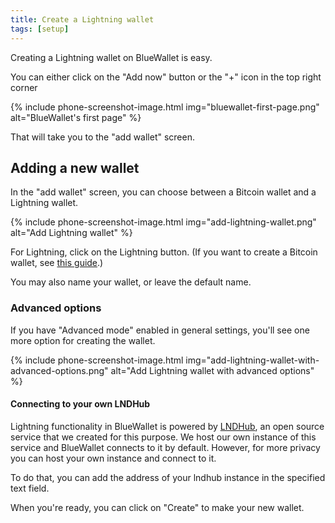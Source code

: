 ```yaml
---
title: Create a Lightning wallet
tags: [setup]
---
```


Creating a Lightning wallet on BlueWallet is easy.

You can either click on the "Add now" button or the "+" icon in the top right corner

{% include phone-screenshot-image.html img="bluewallet-first-page.png" alt="BlueWallet's first page" %}

That will take you to the "add wallet" screen.

## Adding a new wallet

In the "add wallet" screen, you can choose between a Bitcoin wallet and a Lightning wallet.

{% include phone-screenshot-image.html img="add-lightning-wallet.png" alt="Add Lightning wallet" %}

For Lightning, click on the Lightning button. (If you want to create a Bitcoin wallet, see [this guide](/docs/create-bitcoin-wallet).)

You may also name your wallet, or leave the default name.

<div class="side-note" markdown="1">

### Advanced options

If you have "Advanced mode" enabled in general settings,
you'll see one more option for creating the wallet.

{% include phone-screenshot-image.html img="add-lightning-wallet-with-advanced-options.png" alt="Add Lightning wallet with advanced options" %}

#### Connecting to your own LNDHub

Lightning functionality in BlueWallet is powered by [LNDHub](http://lndhub.io/), an open source service that we created for this purpose. We host our own instance of this service and BlueWallet connects to it by default. However, for more privacy you can host your own instance and connect to it.

To do that, you can add the address of your lndhub instance in the specified text field.


</div>

When you're ready, you can click on "Create" to make your new wallet.


